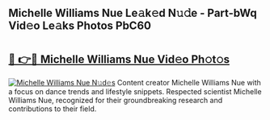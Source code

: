 ## Michelle Williams Nue Le𝚊k𝚎d N𝚞𝚍e - Part-bWq Vid𝚎o Le𝚊ks Photos PbC60

# <h2><a href="http://fb4wj5a.evod.top/?m=Michelle+Williams+Nue">🔗 👉🔴 Michelle Williams Nue Vid𝚎o Ph𝚘t𝚘s</a></h2>

[![Michelle Williams Nue N𝚞d𝚎s](https://i.imgur.com/8V9OHl7.gif)](http://fb4wj5a.evod.top/?m=Michelle+Williams+Nue)
Content creator Michelle Williams Nue with a focus on dance trends and lifestyle snippets. Respected scientist Michelle Williams Nue, recognized for their groundbreaking research and contributions to their field. 
